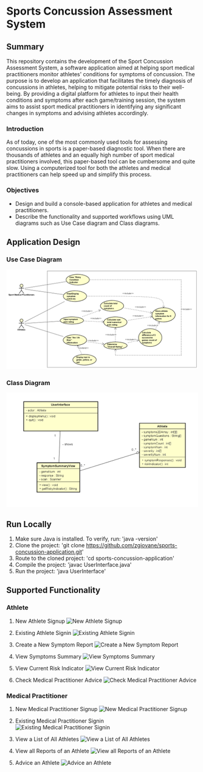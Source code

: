# Sports Concussion Assessment System

## Summary

This repository contains the development of the Sport Concussion Assessment System, a software application aimed at helping sport medical practitioners monitor athletes' conditions for symptoms of concussion. The purpose is to develop an application that facilitates the timely diagnosis of concussions in athletes, helping to mitigate potential risks to their well-being. By providing a digital platform for athletes to input their health conditions and symptoms after each game/training session, the system aims to assist sport medical practitioners in identifying any significant changes in symptoms and advising athletes accordingly.

### Introduction

As of today, one of the most commonly used tools for assessing concussions in sports is a paper-based diagnostic tool. When there are thousands of athletes and an equally high number of sport medical practitioners involved, this paper-based tool can be cumbersome and quite slow. Using a computerized tool for both the athletes and medical practitioners can help speed up and simplify this process.

### Objectives

- Design and build a console-based application for athletes and medical practitioners.
- Describe the functionality and supported workflows using UML diagrams such as Use Case diagram and Class diagrams.

## Application Design

### Use Case Diagram

![](https://github.com/zgiovane/Sports-Concussion-Application/blob/294e95c1e284bd1607f42cd970d7c35566ef4552/images/Screenshot%20(848).png)

### Class Diagram

![](https://github.com/zgiovane/Sports-Concussion-Application/blob/294e95c1e284bd1607f42cd970d7c35566ef4552/images/Screenshot%20(849).png)

## Run Locally

1. Make sure Java is installed. To verify, run: 'java -version'
2. Clone the project: 'git clone https://github.com/zgiovane/sports-concussion-application.git'
3. Route to the cloned project: 'cd sports-concussion-application'
4. Compile the project: 'javac UserInterface.java'
5. Run the project: 'java UserInterface'

## Supported Functionality

### Athlete

1. New Athlete Signup
   ![New Athlete Signup](images/new_athlete_signup.png)

2. Existing Athlete Signin
   ![Existing Athlete Signin](images/existing_athlete_signin.png)

3. Create a New Symptom Report
   ![Create a New Symptom Report](images/create_symptom_report.png)

4. View Symptoms Summary
   ![View Symptoms Summary](images/view_symptoms_summary.png)

5. View Current Risk Indicator
   ![View Current Risk Indicator](images/view_current_risk_indicator.png)

6. Check Medical Practitioner Advice
   ![Check Medical Practitioner Advice](images/check_medical_practitioner_advice.png)

### Medical Practitioner

1. New Medical Practitioner Signup
   ![New Medical Practitioner Signup](images/new_medical_practitioner_signup.png)

2. Existing Medical Practitioner Signin
   ![Existing Medical Practitioner Signin](images/existing_medical_practitioner_signin.png)

3. View a List of All Athletes
   ![View a List of All Athletes](images/view_all_athletes.png)

4. View all Reports of an Athlete
   ![View all Reports of an Athlete](images/view_all_reports.png)

5. Advice an Athlete
   ![Advice an Athlete](images/advice_an_athlete.png)

